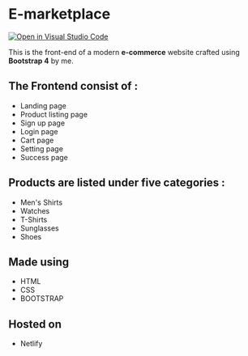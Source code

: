 # E-marketplace

[![Open in Visual Studio Code](https://open.vscode.dev/badges/open-in-vscode.svg)](https://open.vscode.dev/codingwolf-at/e-marketplace)

This is the front-end of a modern __e-commerce__ website crafted using __Bootstrap 4__ by me.

## The Frontend consist of :

- Landing page
- Product listing page
- Sign up page
- Login page
- Cart page
- Setting page
- Success page

## Products are listed under five categories :

- Men's Shirts
- Watches
- T-Shirts
- Sunglasses
- Shoes

## Made using 

- HTML
- CSS
- BOOTSTRAP

## Hosted on 

- Netlify